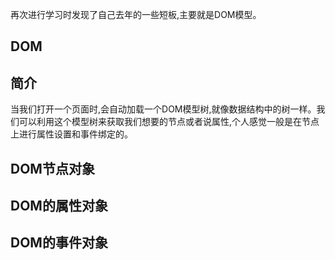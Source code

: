 再次进行学习时发现了自己去年的一些短板,主要就是DOM模型。

## DOM

## 简介

当我们打开一个页面时,会自动加载一个DOM模型树,就像数据结构中的树一样。我们可以利用这个模型树来获取我们想要的节点或者说属性,个人感觉一般是在节点上进行属性设置和事件绑定的。



## DOM节点对象



## DOM的属性对象



## DOM的事件对象

